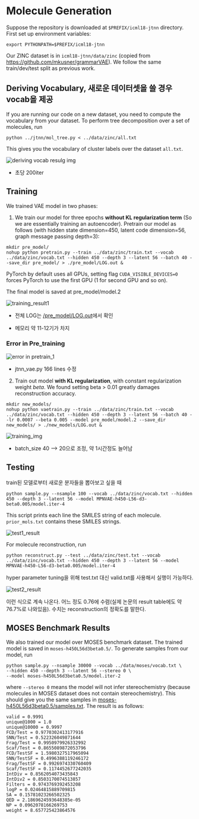 # Molecule Generation
Suppose the repository is downloaded at `$PREFIX/icml18-jtnn` directory. First set up environment variables:
```
export PYTHONPATH=$PREFIX/icml18-jtnn
```
Our ZINC dataset is in `icml18-jtnn/data/zinc` (copied from https://github.com/mkusner/grammarVAE). 
We follow the same train/dev/test split as previous work. 

## Deriving Vocabulary, 새로운 데이터셋을 쓸 경우 vocab을 제공 
If you are running our code on a new dataset, you need to compute the vocabulary from your dataset.
To perform tree decomposition over a set of molecules, run
```
python ../jtnn/mol_tree.py < ../data/zinc/all.txt
```
This gives you the vocabulary of cluster labels over the dataset `all.txt`.

![deriving vocab resulg img](./result_img/deriving_vocabulary_result.png)

- 초당 200iter

## Training
We trained VAE model in two phases:
1. We train our model for three epochs **without KL regularization term** (So we are essentially training an autoencoder).
Pretrain our model as follows (with hidden state dimension=450, latent code dimension=56, graph message passing depth=3):
```
mkdir pre_model/
nohup python pretrain.py --train ../data/zinc/train.txt --vocab ../data/zinc/vocab.txt --hidden 450 --depth 3 --latent 56 --batch 40 --save_dir pre_model/ > ./pre_model/LOG.out &
```
PyTorch by default uses all GPUs, setting flag `CUDA_VISIBLE_DEVICES=0` forces PyTorch to use the first GPU (1 for second GPU and so on).

The final model is saved at pre_model/model.2

![training_result1](./result_img/molvae_training_result1.png)

- 전체 LOG는 [/pre_model/LOG.out](https://github.com/ksh981214/icml18-jtnn/tree/master/molvae/pre_model/LOG.out)에서 확인

- 메모리 약 11-12기가 차지

### Error in Pre_training
![error in pretrain_1](./error_img/pretrain_err_1.png)
- jtnn_vae.py 166 lines 수정

2. Train out model **with KL regularization**, with constant regularization weight $beta$. 
We found setting beta > 0.01 greatly damages reconstruction accuracy.
```
mkdir new_models/
nohup python vaetrain.py --train ../data/zinc/train.txt --vocab ../data/zinc/vocab.txt --hidden 450 --depth 3 --latent 56 --batch 40 --lr 0.0007 --beta 0.005 --model pre_model/model.2 --save_dir new_models/ > ./new_models/LOG.out &
```

![training_img](./result_img/training_img.png)

- batch_size 40 --> 20으로 조정, 약 1시간정도 늘어남

## Testing
train된 모델로부터 새로운 분자들을 뽑아보고 싶을 때
```
python sample.py --nsample 100 --vocab ../data/zinc/vocab.txt --hidden 450 --depth 3 --latent 56 --model MPNVAE-h450-L56-d3-beta0.005/model.iter-4
```
This script prints each line the SMILES string of each molecule. `prior_mols.txt` contains these SMILES strings.

![test1_result](./result_img/test1_result.png)

For molecule reconstruction, run  
```
python reconstruct.py --test ../data/zinc/test.txt --vocab ../data/zinc/vocab.txt --hidden 450 --depth 3 --latent 56 --model MPNVAE-h450-L56-d3-beta0.005/model.iter-4
```
hyper parameter tuning을 위해 test.txt 대신 valid.txt를 사용해서 실행이 가능하다.

![test2_result](./result_img/test2_result.png)

이런 식으로 계속 나온다. 어느 정도 0.76에 수렴(실제 논문의 result table에도 약 76.7%로 나와있음). 수치는 reconstruction의 정확도를 말한다.

## MOSES Benchmark Results
We also trained our model over MOSES benchmark dataset. The trained model is saved in `moses-h450L56d3beta0.5/`. To generate samples from our model, run
```
python sample.py --nsample 30000 --vocab ../data/moses/vocab.txt \
--hidden 450 --depth 3 --latent 56 --stereo 0 \
--model moses-h450L56d3beta0.5/model.iter-2
```
where `--stereo 0` means the model will not infer stereochemistry (because molecules in MOSES dataset does not contain stereochemistry). This should give you the same samples in [moses-h450L56d3beta0.5/samples.txt](moses-h450L56d3beta0.5/samples.txt). The result is as follows:
```
valid = 0.9991
unique@1000 = 1.0
unique@10000 = 0.9997
FCD/Test = 0.9770302413177916
SNN/Test = 0.522326049871644
Frag/Test = 0.9950979926332992
Scaf/Test = 0.8655089872053796
FCD/TestSF = 1.5980327517965094
SNN/TestSF = 0.4996388119246172
Frag/TestSF = 0.9926974330760409
Scaf/TestSF = 0.1174452677242035
IntDiv = 0.8562054073435843
IntDiv2 = 0.8503170074513857
Filters = 0.9743769392453208
logP = 0.02464815889709815
SA = 0.15781023266502325
QED = 2.1869624593648385e-05
NP = 0.0962078166269753
weight = 8.657725423864576
```
